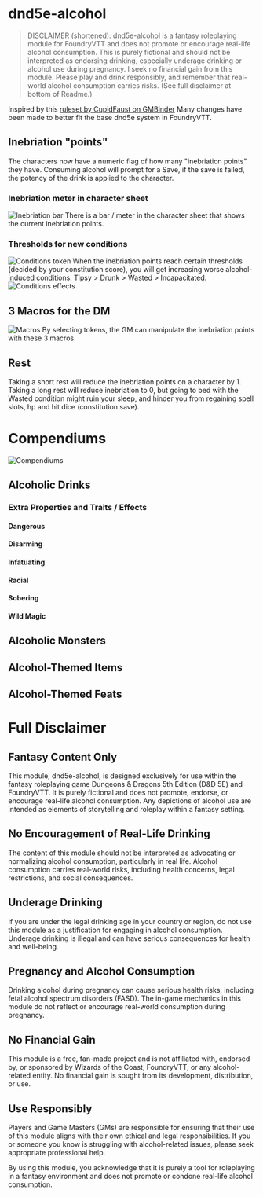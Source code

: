 # dnd5e-alcohol

> DISCLAIMER (shortened):
> dnd5e-alcohol is a fantasy roleplaying module for FoundryVTT and does not promote or encourage real-life alcohol consumption. This is purely fictional and should not be interpreted as endorsing drinking, especially underage drinking or alcohol use during pregnancy. I seek no financial gain from this module. Please play and drink responsibly, and remember that real-world alcohol consumption carries risks. (See full disclaimer at bottom of Readme.)

Inspired by this [ruleset by CupidFaust on GMBinder](https://www.gmbinder.com/share/-M0rTarrzYJgR5jiH0j6#:~:text=Once%20your%20Alcohol%20Level%20is%20equal%20to%20one%20half%20of,Wisdom%20checks%20and%20saving%20throws)
Many changes have been made to better fit the base dnd5e system in FoundryVTT.


## Inebriation "points"
The characters now have a numeric flag of how many "inebriation points" they have. Consuming alcohol will prompt for a Save, if the save is failed, the potency of the drink is applied to the character.

### Inebriation meter in character sheet
![Inebriation bar](imgs/inebriation_bar.png)
There is a bar / meter in the character sheet that shows the current inebriation points.

### Thresholds for new conditions
![Conditions token](imgs/conditions_token.png)
When the inebriation points reach certain thresholds (decided by your constitution score), you will get increasing worse alcohol-induced conditions. Tipsy > Drunk > Wasted > Incapacitated.
![Conditions effects](imgs/conditions_effects.png)

## 3 Macros for the DM
![Macros](imgs/macros.png)
By selecting tokens, the GM can manipulate the inebriation points with these 3 macros.

## Rest
Taking a short rest will reduce the inebriation points on a character by 1.
Taking a long rest will reduce inebriation to 0, but going to bed with the Wasted condition might ruin your sleep, and hinder you from regaining spell slots, hp and hit dice (constitution save).

# Compendiums
![Compendiums](imgs/compendiums.png)

## Alcoholic Drinks

### Extra Properties and Traits / Effects



#### Dangerous

#### Disarming

#### Infatuating

#### Racial

#### Sobering

#### Wild Magic


## Alcoholic Monsters

## Alcohol-Themed Items

## Alcohol-Themed Feats





# Full Disclaimer

## Fantasy Content Only
This module, dnd5e-alcohol, is designed exclusively for use within the fantasy roleplaying game Dungeons & Dragons 5th Edition (D&D 5E) and FoundryVTT. It is purely fictional and does not promote, endorse, or encourage real-life alcohol consumption. Any depictions of alcohol use are intended as elements of storytelling and roleplay within a fantasy setting.

## No Encouragement of Real-Life Drinking
The content of this module should not be interpreted as advocating or normalizing alcohol consumption, particularly in real life. Alcohol consumption carries real-world risks, including health concerns, legal restrictions, and social consequences.

## Underage Drinking
If you are under the legal drinking age in your country or region, do not use this module as a justification for engaging in alcohol consumption. Underage drinking is illegal and can have serious consequences for health and well-being.

## Pregnancy and Alcohol Consumption
Drinking alcohol during pregnancy can cause serious health risks, including fetal alcohol spectrum disorders (FASD). The in-game mechanics in this module do not reflect or encourage real-world consumption during pregnancy.

## No Financial Gain
This module is a free, fan-made project and is not affiliated with, endorsed by, or sponsored by Wizards of the Coast, FoundryVTT, or any alcohol-related entity. No financial gain is sought from its development, distribution, or use.

## Use Responsibly
Players and Game Masters (GMs) are responsible for ensuring that their use of this module aligns with their own ethical and legal responsibilities. If you or someone you know is struggling with alcohol-related issues, please seek appropriate professional help.

By using this module, you acknowledge that it is purely a tool for roleplaying in a fantasy environment and does not promote or condone real-life alcohol consumption.